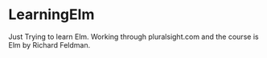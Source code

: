 # LearningElm
Just Trying to learn Elm. Working through pluralsight.com and the course is Elm by Richard Feldman.
